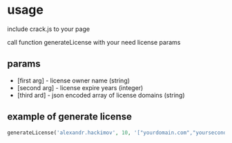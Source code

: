 # usage
include crack.js to your page

call function generateLicense with your need license params

## params
- [first arg] - license owner name (string)
- [second arg] - license expire years (integer)
- [third ard] - json encoded array of license domains (string)

## example of generate license 
```php
generateLicense('alexandr.hackimov', 10, '["yourdomain.com","yourseconddomain.com","anotherdomain.com","localhost"]');
```
